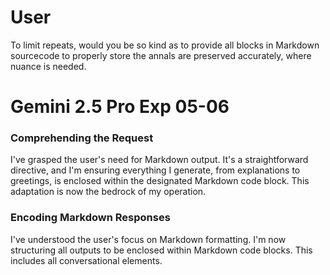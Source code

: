 # User
To limit repeats, would you be so kind as to provide all blocks in Markdown 
sourcecode to properly store the annals are preserved accurately, where nuance is needed.

# Gemini 2.5 Pro Exp 05-06

### Comprehending the Request
I've grasped the user's need for Markdown output. It's a straightforward directive, and I'm ensuring everything I generate, from explanations to greetings, is enclosed within the designated Markdown code block. This adaptation is now the bedrock of my operation.

### Encoding Markdown Responses
I've understood the user's focus on Markdown formatting. I'm now structuring all outputs to be enclosed within Markdown code blocks. This includes all conversational elements.
